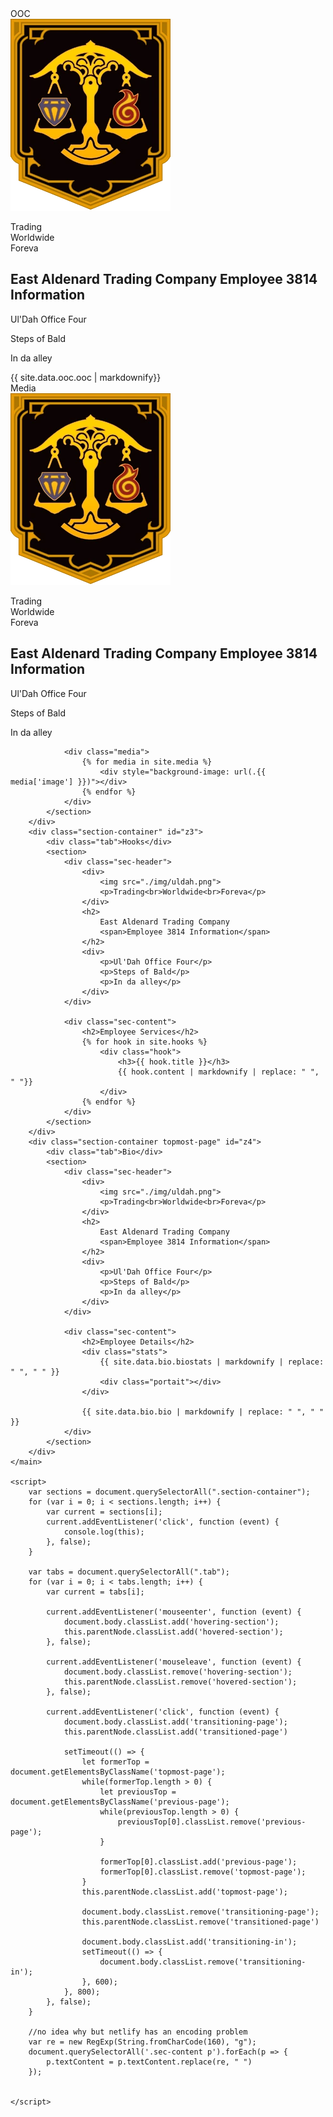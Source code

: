 ---
---
<!DOCTYPE html>
<html lang="en">
<head>
	<meta charset="utf-8">
	<link href="./styles.css" rel="stylesheet"> 
</head>

<body>
	<main>
		<div class="section-container ooc" id="z1">
			<div class="tab">OOC</div>
			<section>
				<div class="sec-header">
					<div>
						<img src="./img/uldah.png">
						<p>Trading<br>Worldwide<br>Foreva</p>
					</div>
					<h2>
						East Aldenard Trading Company
						<span>Employee 3814 Information</span>
					</h2>
					<div>
						<p>Ul'Dah Office Four</p>
						<p>Steps of Bald</p>
						<p>In da alley</p>
					</div>
				</div>
				{{ site.data.ooc.ooc | markdownify}}
			</section>
		</div>
		<div class="section-container" id="z2">
			<div class="tab">Media</div>
			<section>
				<div class="sec-header">
					<div>
						<img src="./img/uldah.png">
						<p>Trading<br>Worldwide<br>Foreva</p>
					</div>
					<h2>
						East Aldenard Trading Company
						<span>Employee 3814 Information</span>
					</h2>
					<div>
						<p>Ul'Dah Office Four</p>
						<p>Steps of Bald</p>
						<p>In da alley</p>
					</div>
				</div>

				<div class="media">
					{% for media in site.media %}
						<div style="background-image: url(.{{ media['image'] }})"></div>
					{% endfor %}
				</div>
			</section>
		</div>
		<div class="section-container" id="z3">
			<div class="tab">Hooks</div>
			<section>
				<div class="sec-header">
					<div>
						<img src="./img/uldah.png">
						<p>Trading<br>Worldwide<br>Foreva</p>
					</div>
					<h2>
						East Aldenard Trading Company
						<span>Employee 3814 Information</span>
					</h2>
					<div>
						<p>Ul'Dah Office Four</p>
						<p>Steps of Bald</p>
						<p>In da alley</p>
					</div>
				</div>

				<div class="sec-content">
					<h2>Employee Services</h2>
					{% for hook in site.hooks %}
						<div class="hook">
							<h3>{{ hook.title }}</h3>
							{{ hook.content | markdownify | replace: " ", " "}}
						</div>
					{% endfor %}
				</div>
			</section>
		</div>
		<div class="section-container topmost-page" id="z4">
			<div class="tab">Bio</div>
			<section>
				<div class="sec-header">
					<div>
						<img src="./img/uldah.png">
						<p>Trading<br>Worldwide<br>Foreva</p>
					</div>
					<h2>
						East Aldenard Trading Company
						<span>Employee 3814 Information</span>
					</h2>
					<div>
						<p>Ul'Dah Office Four</p>
						<p>Steps of Bald</p>
						<p>In da alley</p>
					</div>
				</div>

				<div class="sec-content">
					<h2>Employee Details</h2>
					<div class="stats">
						{{ site.data.bio.biostats | markdownify | replace: " ", " " }}
						<div class="portait"></div>
					</div>
					
					{{ site.data.bio.bio | markdownify | replace: " ", " " }}
				</div>
			</section>
		</div>
	</main>

	<script>
		var sections = document.querySelectorAll(".section-container");
		for (var i = 0; i < sections.length; i++) {
			var current = sections[i];
			current.addEventListener('click', function (event) {
				console.log(this);	
			}, false);
		}

		var tabs = document.querySelectorAll(".tab");
		for (var i = 0; i < tabs.length; i++) {
			var current = tabs[i];

			current.addEventListener('mouseenter', function (event) {
				document.body.classList.add('hovering-section');
				this.parentNode.classList.add('hovered-section');
			}, false);

			current.addEventListener('mouseleave', function (event) {
				document.body.classList.remove('hovering-section');
				this.parentNode.classList.remove('hovered-section');
			}, false);

			current.addEventListener('click', function (event) {
				document.body.classList.add('transitioning-page');
				this.parentNode.classList.add('transitioned-page')
				
				setTimeout(() => {
					let formerTop = document.getElementsByClassName('topmost-page');
					while(formerTop.length > 0) {
						let previousTop = document.getElementsByClassName('previous-page');
						while(previousTop.length > 0) {
							previousTop[0].classList.remove('previous-page');
						}

						formerTop[0].classList.add('previous-page');
						formerTop[0].classList.remove('topmost-page');
					}
					this.parentNode.classList.add('topmost-page');

					document.body.classList.remove('transitioning-page');					
					this.parentNode.classList.remove('transitioned-page')

					document.body.classList.add('transitioning-in');
					setTimeout(() => {
						document.body.classList.remove('transitioning-in');					
					}, 600);
				}, 800);
			}, false);
		}

		//no idea why but netlify has an encoding problem
		var re = new RegExp(String.fromCharCode(160), "g");
		document.querySelectorAll('.sec-content p').forEach(p => {
			p.textContent = p.textContent.replace(re, " ")
		});


	</script>
</body>
</html>